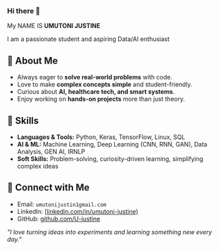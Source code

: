 ### Hi there 👋

My NAME IS **UMUTONI JUSTINE**

I am a passionate student and aspiring Data/AI enthusiast

## 🔹 About Me
- Always eager to **solve real-world problems** with code.  
- Love to make **complex concepts simple** and student-friendly.  
- Curious about **AI, healthcare tech, and smart systems**.  
- Enjoy working on **hands-on projects** more than just theory.

## 🔹 Skills
- **Languages & Tools:** Python, Keras, TensorFlow, Linux, SQL  
- **AI & ML:** Machine Learning, Deep Learning (CNN, RNN, GAN), Data Analysis, GEN AI, IRNLP  
- **Soft Skills:** Problem-solving, curiosity-driven learning, simplifying complex ideas  

## 🔹 Connect with Me
- Email: `umutonijustin1gmail.com`  
- LinkedIn: [[linkedin.com/in/umutoni-justine)](https://www.linkedin.com/)  
- GitHub: [github.com/U-justine](https://github.com/)

*"I love turning ideas into experiments and learning something new every day."*  
